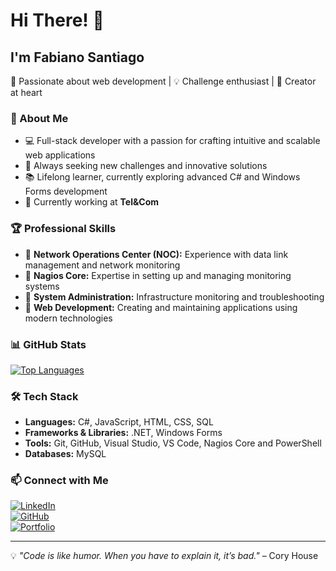 # Hi There! 👋  

## I'm Fabiano Santiago  

🚀 Passionate about web development | 💡 Challenge enthusiast | 🧱 Creator at heart  

### 🔹 About Me  
- 💻 Full-stack developer with a passion for crafting intuitive and scalable web applications  
- 🎯 Always seeking new challenges and innovative solutions  
- 📚 Lifelong learner, currently exploring advanced C# and Windows Forms development  
- 🏢 Currently working at **Tel&Com**  

### 🏆 Professional Skills  
- 🔹 **Network Operations Center (NOC):** Experience with data link management and network monitoring  
- 🔹 **Nagios Core:** Expertise in setting up and managing monitoring systems  
- 🔹 **System Administration:** Infrastructure monitoring and troubleshooting  
- 🔹 **Web Development:** Creating and maintaining applications using modern technologies  

### 📊 GitHub Stats  
<div align="left">  

[![Top Languages](https://github-readme-stats.vercel.app/api/top-langs/?username=devsantiag&theme=blue-white&layout=compact)](https://github.com/anuraghazra/github-readme-stats)  

</div>  

### 🛠️ Tech Stack  
- **Languages:** C#, JavaScript, HTML, CSS, SQL  
- **Frameworks & Libraries:** .NET, Windows Forms
- **Tools:** Git, GitHub, Visual Studio, VS Code, Nagios Core and PowerShell
- **Databases:** MySQL

### 📫 Connect with Me  
[![LinkedIn](https://img.shields.io/badge/LinkedIn-blue?style=for-the-badge&logo=linkedin)](https://www.linkedin.com/in/devsantiag/)  
[![GitHub](https://img.shields.io/badge/GitHub-000?style=for-the-badge&logo=github)](https://github.com/devsantiag)  
[![Portfolio](https://img.shields.io/badge/Portfolio-%23000000.svg?style=for-the-badge&logo=firefox&logoColor=white)](https://your-portfolio-link.com)  

---  
💡 *"Code is like humor. When you have to explain it, it’s bad."* – Cory House  
